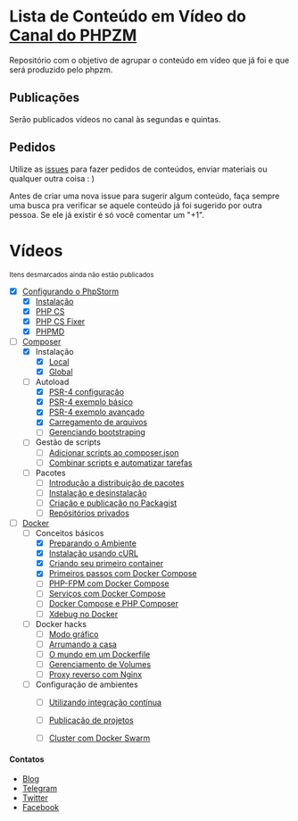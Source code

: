 # Lista de Conteúdo em Vídeo do [Canal do PHPZM](https://www.youtube.com/channel/UCXrNXDef4ZRUrYyIGZ0rXlg)
Repositório com o objetivo de agrupar o conteúdo em vídeo que já foi e que será produzido pelo phpzm.

## Publicações 
Serão publicados vídeos no canal às segundas e quintas.

## Pedidos
Utilize as [issues](https://github.com/phpzm/lineup/issues) para fazer pedidos de conteúdos, enviar materiais ou qualquer outra coisa : )

Antes de criar uma nova issue para sugerir algum conteúdo, faça sempre uma busca pra verificar se aquele conteúdo já foi sugerido por outra pessoa. Se ele já existir é só você comentar um "+1".

# Vídeos
<small>Itens desmarcados ainda não estão publicados</small>
- [x] [Configurando o PhpStorm](https://www.youtube.com/playlist?list=PLMpauGt6IneTZloQTENz7vYvue-poV-ue)
  - [x] [Instalação](https://www.youtube.com/watch?v=SW52gSxVhME&index=1&list=PLMpauGt6IneTZloQTENz7vYvue-poV-ue)
  - [x] [PHP CS](https://www.youtube.com/watch?v=jXJ7vxJA0rw&index=2&list=PLMpauGt6IneTZloQTENz7vYvue-poV-ue)
  - [x] [PHP CS Fixer](https://www.youtube.com/watch?v=9GlIK42fogU&index=3&list=PLMpauGt6IneTZloQTENz7vYvue-poV-ue)
  - [x] [PHPMD](https://www.youtube.com/watch?v=Iqn9KuASrHg&index=4&list=PLMpauGt6IneTZloQTENz7vYvue-poV-ue)
- [ ] [Composer](https://www.youtube.com/playlist?list=PLMpauGt6IneTI5IynmQm1N5bZGLRfojbP)
  - [x] Instalação
    - [x] [Local](https://www.youtube.com/watch?v=1nkgNE2rDps)
    - [x] [Global](https://www.youtube.com/watch?v=_wJO0uYoxsA)
  - [ ] Autoload
    - [x] [PSR-4 configuração](https://www.youtube.com/watch?v=Q-kPnxaX9yc)
    - [x] [PSR-4 exemplo básico](https://www.youtube.com/watch?v=zk2IJ1yjjJw)
    - [x] [PSR-4 exemplo avançado](https://www.youtube.com/watch?v=Fjp0rmmfuCc&feature=youtu.be)
    - [x] [Carregamento de arquivos](https://youtu.be/xL6T1eTyvtQ)
    - [ ] [Gerenciando bootstraping](https://www.youtube.com/playlist?list=PLMpauGt6IneTI5IynmQm1N5bZGLRfojbP)
  - [ ] Gestão de scripts
    - [ ] [Adicionar scripts ao composer.json](https://www.youtube.com/playlist?list=PLMpauGt6IneTI5IynmQm1N5bZGLRfojbP)
    - [ ] [Combinar scripts e automatizar tarefas](https://www.youtube.com/playlist?list=PLMpauGt6IneTI5IynmQm1N5bZGLRfojbP)
  - [ ] Pacotes
    - [ ] [Introdução a distribuição de pacotes](https://www.youtube.com/playlist?list=PLMpauGt6IneTI5IynmQm1N5bZGLRfojbP)
    - [ ] [Instalação e desinstalação](https://www.youtube.com/playlist?list=PLMpauGt6IneTI5IynmQm1N5bZGLRfojbP)
    - [ ] [Criação e publicação no Packagist](https://www.youtube.com/playlist?list=PLMpauGt6IneTI5IynmQm1N5bZGLRfojbP)
    - [ ] [Repósitórios privados](https://www.youtube.com/playlist?list=PLMpauGt6IneTI5IynmQm1N5bZGLRfojbP)
- [ ] [Docker](https://www.youtube.com/playlist?list=PLMpauGt6IneQxS46vhASvVh7wGLmMRuXO)
  - [ ] Conceitos básicos
    - [x] [Preparando o Ambiente](https://www.youtube.com/playlist?list=PLMpauGt6IneQxS46vhASvVh7wGLmMRuXO)
    - [x] [Instalação usando cURL](https://www.youtube.com/watch?v=2ZvA-nwrvMw)
    - [x] [Criando seu primeiro container](https://www.youtube.com/watch?v=USNjk6ifbPk)
    - [x] [Primeiros passos com Docker Compose](https://youtu.be/ylxi1RsCUT0)
    - [ ] [PHP-FPM com Docker Compose](https://www.youtube.com/playlist?list=PLMpauGt6IneQxS46vhASvVh7wGLmMRuXO)
    - [ ] [Serviços com Docker Compose](https://www.youtube.com/playlist?list=PLMpauGt6IneQxS46vhASvVh7wGLmMRuXO)
    - [ ] [Docker Compose e PHP Composer](https://www.youtube.com/playlist?list=PLMpauGt6IneQxS46vhASvVh7wGLmMRuXO)
    - [ ] [Xdebug no Docker](https://www.youtube.com/playlist?list=PLMpauGt6IneQxS46vhASvVh7wGLmMRuXO)
  - [ ] Docker hacks
    - [ ] [Modo gráfico]()
    - [ ] [Arrumando a casa]()
    - [ ] [O mundo em um Dockerfile]()
    - [ ] [Gerenciamento de Volumes]()
    - [ ] [Proxy reverso com Nginx]()
  - [ ] Configuração de ambientes
    - [ ] [Utilizando integração contínua]()
    - [ ] [Publicação de projetos]()
    - [ ] [Cluster com Docker Swarm]()


#### Contatos
 - [Blog](https://phpzm.rocks)
 - [Telegram](https://t.me/phpzm)
 - [Twitter](https://twitter.com/phpzm)
 - [Facebook](https://www.facebook.com/zmrocks)

